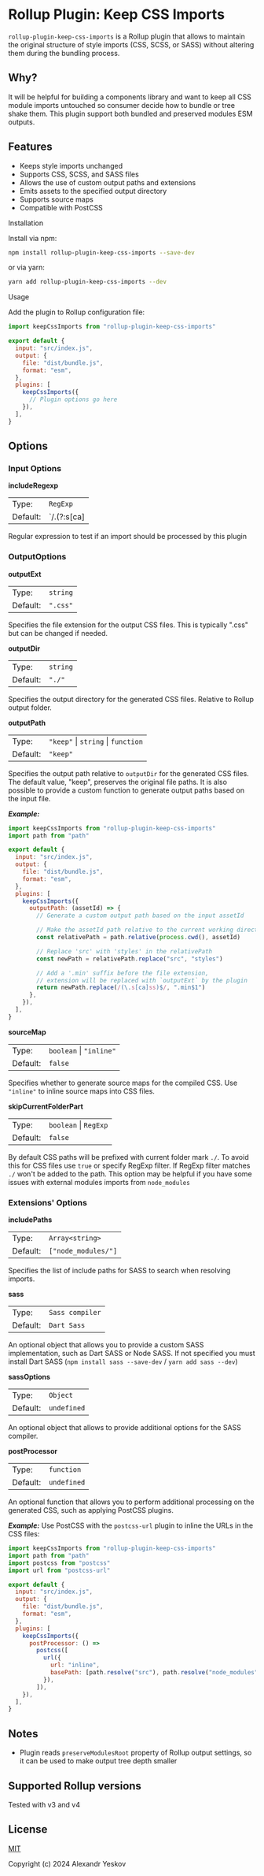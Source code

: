# Rollup Plugin: Keep CSS Imports

`rollup-plugin-keep-css-imports` is a Rollup plugin that allows to maintain
the original structure of style imports (CSS, SCSS, or SASS) without altering
them during the bundling process.

## Why?

It will be helpful for building a components library and want to keep
all CSS module imports untouched so consumer decide how to bundle or tree shake
them. This plugin support both bundled and preserved modules ESM outputs.

## Features

- Keeps style imports unchanged
- Supports CSS, SCSS, and SASS files
- Allows the use of custom output paths and extensions
- Emits assets to the specified output directory
- Supports source maps
- Compatible with PostCSS

Installation

Install via npm:

```sh
npm install rollup-plugin-keep-css-imports --save-dev
```

or via yarn:

```sh
yarn add rollup-plugin-keep-css-imports --dev
```

Usage

Add the plugin to Rollup configuration file:

```js
import keepCssImports from "rollup-plugin-keep-css-imports"

export default {
  input: "src/index.js",
  output: {
    file: "dist/bundle.js",
    format: "esm",
  },
  plugins: [
    keepCssImports({
      // Plugin options go here
    }),
  ],
}
```

## Options

### Input Options

**includeRegexp**

|          |                      |
| -------- | -------------------- |
| Type:    | `RegExp`             |
| Default: | `/\.(?:s[ca]|c)ss$/` |

Regular expression to test if an import should be processed by this plugin

### OutputOptions

**outputExt**

|          |          |
| -------- | -------- |
| Type:    | `string` |
| Default: | `".css"` |

Specifies the file extension for the output CSS files. This is typically ".css"
but can be changed if needed.

**outputDir**

|          |          |
| -------- | -------- |
| Type:    | `string` |
| Default: | `"./"`   |

Specifies the output directory for the generated CSS files. Relative to Rollup
output folder.

**outputPath**

|          |                                    |
| -------- | ---------------------------------- |
| Type:    | `"keep"` \| `string` \| `function` |
| Default: | `"keep"`                           |

Specifies the output path relative to `outputDir` for the generated CSS files.
The default value, "keep", preserves the original file paths. It is also
possible to provide a custom function to generate output paths based on the
input file.

**_Example:_**

```js
import keepCssImports from "rollup-plugin-keep-css-imports"
import path from "path"

export default {
  input: "src/index.js",
  output: {
    file: "dist/bundle.js",
    format: "esm",
  },
  plugins: [
    keepCssImports({
      outputPath: (assetId) => {
        // Generate a custom output path based on the input assetId

        // Make the assetId path relative to the current working directory (CWD)
        const relativePath = path.relative(process.cwd(), assetId)

        // Replace 'src' with 'styles' in the relativePath
        const newPath = relativePath.replace("src", "styles")

        // Add a '.min' suffix before the file extension,
        // extension will be replaced with `outputExt` by the plugin
        return newPath.replace(/(\.s[ca]ss)$/, ".min$1")
      },
    }),
  ],
}
```

**sourceMap**

|          |                         |
| -------- | ----------------------- |
| Type:    | `boolean` \| `"inline"` |
| Default: | `false`                 |

Specifies whether to generate source maps for the compiled CSS.
Use `"inline"` to inline source maps into CSS files.

**skipCurrentFolderPart**

|          |                         |
| -------- | ----------------------- |
| Type:    | `boolean` \| `RegExp` |
| Default: | `false`                 |

By default CSS paths will be prefixed with current folder mark `./`.
To avoid this for CSS files use `true` or specify RegExp filter.
If RegExp filter matches `./` won't be added to the path.
This option may be helpful if you have some issues with external
modules imports from `node_modules`

### Extensions' Options

**includePaths**

|          |                     |
| -------- | ------------------- |
| Type:    | `Array<string>`     |
| Default: | `["node_modules/"]` |

Specifies the list of include paths for SASS to search when resolving imports.

**sass**

|          |                 |
| -------- | --------------- |
| Type:    | `Sass compiler` |
| Default: | `Dart Sass`     |

An optional object that allows you to provide a custom SASS implementation,
such as Dart SASS or Node SASS. If not specified you must install Dart SASS
(`npm install sass --save-dev` / `yarn add sass --dev`)

**sassOptions**

|          |             |
| -------- | ----------- |
| Type:    | `Object`    |
| Default: | `undefined` |

An optional object that allows to provide additional options for the SASS
compiler.

**postProcessor**

|          |             |
| -------- | ----------- |
| Type:    | `function`  |
| Default: | `undefined` |

An optional function that allows you to perform additional processing on the
generated CSS, such as applying PostCSS plugins.

**_Example:_**
Use PostCSS with the `postcss-url` plugin to inline the URLs in the CSS files:

```js
import keepCssImports from "rollup-plugin-keep-css-imports"
import path from "path"
import postcss from "postcss"
import url from "postcss-url"

export default {
  input: "src/index.js",
  output: {
    file: "dist/bundle.js",
    format: "esm",
  },
  plugins: [
    keepCssImports({
      postProcessor: () =>
        postcss([
          url({
            url: "inline",
            basePath: [path.resolve("src"), path.resolve("node_modules")],
          }),
        ]),
    }),
  ],
}
```

## Notes

- Plugin reads `preserveModulesRoot` property of Rollup output settings, so it
  can be used to make output tree depth smaller

## Supported Rollup versions

Tested with v3 and v4

## License

[MIT](./LICENSE)

Copyright (c) 2024 Alexandr Yeskov
